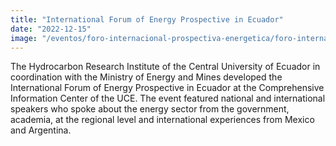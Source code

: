 ```yaml
---
title: "International Forum of Energy Prospective in Ecuador"
date: "2022-12-15"
image: "/eventos/foro-internacional-prospectiva-energetica/foro-internacional-de-prospectiva-energetica-en-el-Ecuador.jpg"
---
```


The Hydrocarbon Research Institute of the Central University of Ecuador in coordination with the Ministry of Energy and Mines developed the International Forum of Energy Prospective in Ecuador at the Comprehensive Information Center of the UCE. The event featured national and international speakers who spoke about the energy sector from the government, academia, at the regional level and international experiences from Mexico and Argentina.